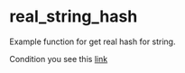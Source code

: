 # real_string_hash
Example function for get real hash for string.

Condition you see this [link](https://github.com/netology-code/algocpp-homeworks/tree/main/6/02)
